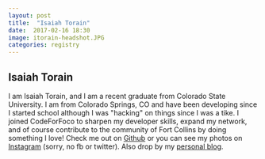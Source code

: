 ```yaml
---
layout: post
title:  "Isaiah Torain"
date:  2017-02-16 18:30
image: itorain-headshot.JPG
categories: registry
---
```


## Isaiah Torain

I am Isaiah Torain, and I am a recent graduate from Colorado State University. I am from Colorado Springs, CO and have been developing since I started school although I was "hacking" on things since I was a tike. I joined CodeForFoco to sharpen my developer skills, expand my network, and of course contribute to the community of Fort Collins by doing something I love! Check me out on [Github](https://github.com/itorain) or you can see my photos on [Instagram](https://www.instagram.com/zay_apollo/) (sorry, no fb or twitter). Also drop by my [personal blog](http://dev.zaylabs.me).

